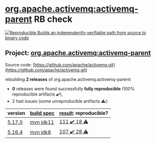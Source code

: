 [org.apache.activemq:activemq-parent](https://search.maven.org/artifact/org.apache.activemq/activemq-parent/) RB check
=======

[![Reproducible Builds](https://reproducible-builds.org/images/logos/rb.svg) an independently-verifiable path from source to binary code](https://reproducible-builds.org/)

## Project: [org.apache.activemq:activemq-parent](https://search.maven.org/artifact/org.apache.activemq/activemq-parent/)

Source code: [https://github.com/apache/activemq.git](https://github.com/apache/activemq.git)

rebuilding **2 releases** of org.apache.activemq:activemq-parent:
- **0** releases were found successfully **fully reproducible** (100% reproducible artifacts :heavy_check_mark:),
- 2 had issues (some unreproducible artifacts :warning:):

| version | [build spec](BUILDSPEC.md) | [result](https://reproducible-builds.org/docs/jvm/): reproducible? |
| -- | --------- | ------ |
| [5.17.0](https://search.maven.org/artifact/org.apache.activemq/activemq-parent/5.17.0/pom) | [mvn jdk11](activemq-5.17.0.buildspec) | [111 :heavy_check_mark:  18 :warning:](activemq-parent-5.17.0.buildcompare) |
| [5.16.4](https://search.maven.org/artifact/org.apache.activemq/activemq-parent/5.16.4/pom) | [mvn jdk8](activemq-5.16.4.buildspec) | [107 :heavy_check_mark:  28 :warning:](activemq-parent-5.16.4.buildcompare) |
